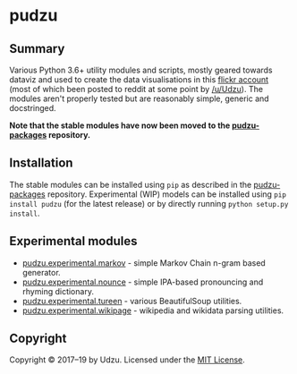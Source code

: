 # pudzu

## Summary

Various Python 3.6+ utility modules and scripts, mostly geared towards dataviz and used to create the data visualisations in this [flickr account](https://www.flickr.com/photos/zarfo/albums) (most of which been posted to reddit at some point by [/u/Udzu](https://www.reddit.com/user/Udzu/)). The modules aren't properly tested but are reasonably simple, generic and docstringed.

**Note that the stable modules have now been moved to the [pudzu-packages](https://github.com/Udzu/pudzu-packages) repository.**

## Installation

The stable modules can be installed using `pip` as described in the [pudzu-packages](https://github.com/Udzu/pudzu-packages) repository. Experimental (WIP) models can be installed using `pip install pudzu` (for the latest release) or by directly running `python setup.py install`.

## Experimental modules

- [pudzu.experimental.markov](markov.md) - simple Markov Chain n-gram based generator.
- [pudzu.experimental.nounce](nounce.md) - simple IPA-based pronouncing and rhyming dictionary.
- [pudzu.experimental.tureen](tureen.md) - various BeautifulSoup utilities.
- [pudzu.experimental.wikipage](wikipage.md) - wikipedia and wikidata parsing utilities.

## Copyright

Copyright © 2017–19 by Udzu. Licensed under the [MIT License](LICENSE).

